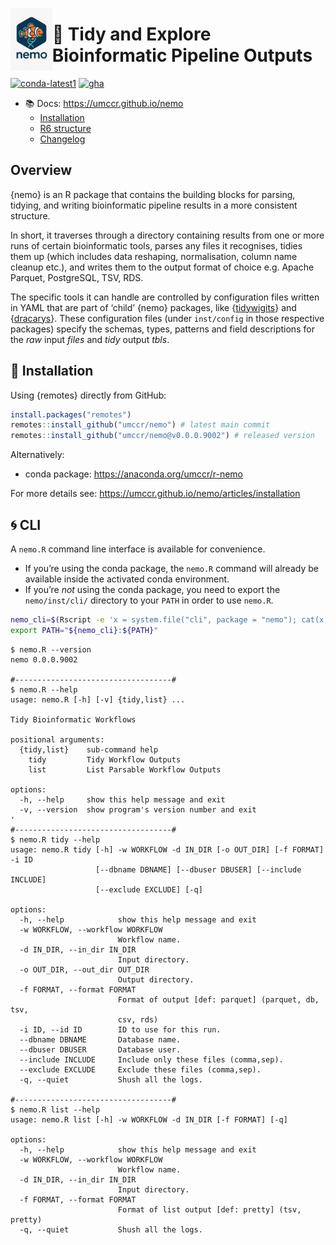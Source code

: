 

<!-- README.md is generated from README.qmd. Please edit that file -->

<a href="https://umccr.github.io/nemo"><img src="man/figures/logo.png" alt="logo" align="left" height="100" /></a>

# 🐢 Tidy and Explore Bioinformatic Pipeline Outputs

[![conda-latest1](https://anaconda.org/umccr/r-nemo/badges/latest_release_date.svg "Conda Latest Release")](https://anaconda.org/umccr/r-nemo)
[![gha](https://github.com/umccr/nemo/actions/workflows/deploy.yaml/badge.svg "GitHub Actions")](https://github.com/umccr/nemo/actions/workflows/deploy.yaml)

- 📚 Docs: <https://umccr.github.io/nemo>
  - [Installation](https://umccr.github.io/nemo/articles/installation)
  - [R6 structure](https://umccr.github.io/nemo/articles/structure)
  - [Changelog](https://umccr.github.io/nemo/articles/NEWS)

## Overview

{nemo} is an R package that contains the building blocks for parsing,
tidying, and writing bioinformatic pipeline results in a more consistent
structure.

In short, it traverses through a directory containing results from one
or more runs of certain bioinformatic tools, parses any files it
recognises, tidies them up (which includes data reshaping,
normalisation, column name cleanup etc.), and writes them to the output
format of choice e.g. Apache Parquet, PostgreSQL, TSV, RDS.

The specific tools it can handle are controlled by configuration files
written in YAML that are part of ‘child’ {nemo} packages, like
{[tidywigits](https://github.com/umccr/tidywigits "tidywigits")} and
{[dracarys](https://github.com/umccr/dracarys "dracarys")}. These
configuration files (under `inst/config` in those respective packages)
specify the schemas, types, patterns and field descriptions for the
*raw* input *files* and *tidy* output *tbls*.

## 🍕 Installation

Using {remotes} directly from GitHub:

``` r
install.packages("remotes")
remotes::install_github("umccr/nemo") # latest main commit
remotes::install_github("umccr/nemo@v0.0.0.9002") # released version
```

Alternatively:

- conda package: <https://anaconda.org/umccr/r-nemo>

For more details see:
<https://umccr.github.io/nemo/articles/installation>

## 🌀 CLI

A `nemo.R` command line interface is available for convenience.

- If you’re using the conda package, the `nemo.R` command will already
  be available inside the activated conda environment.
- If you’re *not* using the conda package, you need to export the
  `nemo/inst/cli/` directory to your `PATH` in order to use `nemo.R`.

``` bash
nemo_cli=$(Rscript -e 'x = system.file("cli", package = "nemo"); cat(x, "\n")' | xargs)
export PATH="${nemo_cli}:${PATH}"
```

    $ nemo.R --version
    nemo 0.0.0.9002

    #-----------------------------------#
    $ nemo.R --help
    usage: nemo.R [-h] [-v] {tidy,list} ...

    Tidy Bioinformatic Workflows

    positional arguments:
      {tidy,list}    sub-command help
        tidy         Tidy Workflow Outputs
        list         List Parsable Workflow Outputs

    options:
      -h, --help     show this help message and exit
      -v, --version  show program's version number and exit
    '
    #-----------------------------------#
    $ nemo.R tidy --help
    usage: nemo.R tidy [-h] -w WORKFLOW -d IN_DIR [-o OUT_DIR] [-f FORMAT] -i ID
                       [--dbname DBNAME] [--dbuser DBUSER] [--include INCLUDE]
                       [--exclude EXCLUDE] [-q]

    options:
      -h, --help            show this help message and exit
      -w WORKFLOW, --workflow WORKFLOW
                            Workflow name.
      -d IN_DIR, --in_dir IN_DIR
                            Input directory.
      -o OUT_DIR, --out_dir OUT_DIR
                            Output directory.
      -f FORMAT, --format FORMAT
                            Format of output [def: parquet] (parquet, db, tsv,
                            csv, rds)
      -i ID, --id ID        ID to use for this run.
      --dbname DBNAME       Database name.
      --dbuser DBUSER       Database user.
      --include INCLUDE     Include only these files (comma,sep).
      --exclude EXCLUDE     Exclude these files (comma,sep).
      -q, --quiet           Shush all the logs.

    #-----------------------------------#
    $ nemo.R list --help
    usage: nemo.R list [-h] -w WORKFLOW -d IN_DIR [-f FORMAT] [-q]

    options:
      -h, --help            show this help message and exit
      -w WORKFLOW, --workflow WORKFLOW
                            Workflow name.
      -d IN_DIR, --in_dir IN_DIR
                            Input directory.
      -f FORMAT, --format FORMAT
                            Format of list output [def: pretty] (tsv, pretty)
      -q, --quiet           Shush all the logs.
